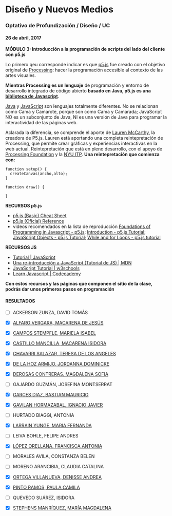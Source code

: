 # Diseño y Nuevos Medios

### Optativo de Profundización / Diseño / UC

#### 26 de abril, 2017

**MÓDULO 3: Introducción a la programación de scripts del lado del cliente con p5.js**

Lo primero qeu corresponde indicar es que [p5.js](https://p5js.org/) fue creado con el objetivo original de [Processing](https://processing.org/): hacer la programación accesible al contexto de las artes visuales.

**Mientras Processing es un lenguaje** de programación y entorno de desarrollo integrado de código abierto **basado en Java, p5.js es una [biblioteca de Javascript](https://es.wikipedia.org/wiki/Categor%C3%ADa:Bibliotecas_de_JavaScript)**.

[Java](https://es.wikipedia.org/wiki/Java_(lenguaje_de_programaci%C3%B3n)) y [JavaScript](https://es.wikipedia.org/wiki/JavaScript) son lenguajes totalmente diferentes. No se relacionan como Cama y Camarote, porque son como Cama y Camarada; JavaScript NO es un subconjunto de Java, NI es una versión de Java para programar la interactividad de las páginas web.

Aclarada la diferencia, se comprende el aporte de [Lauren McCarthy](http://lauren-mccarthy.com/), la creadora de P5.js. Lauren está aportando una completa reintepretación de Processing, que permite crear gráficas y experiencias interactivas en la web actual. Reintepretación que está en pleno desarrollo, con el apoyo de [Processing Foundation](https://processingfoundation.org/) y la [NYU ITP](http://tisch.nyu.edu/itp). **Una reintepretación que comienza con:**

```
function setup() {
  createCanvas(ancho,alto);
}

function draw() {

}
```

**RECURSOS p5.js**

- [p5.js (Basic) Cheat Sheet](http://bsk.education/SE8_p5js/p5CheatSheet/)
- [p5.js (Oficial) Reference](https://p5js.org/reference/)
- videos recomendados en la lista de reproducción [Foundations of Programming in Javascript - p5.js](https://youtu.be/8j0UDiN7my4?list=PLRqwX-V7Uu6Zy51Q-x9tMWIv9cueOFTFA): [Introduction - p5.js Tutorial](https://youtu.be/8j0UDiN7my4); [JavaScript Objects - p5.js Tutorial](https://youtu.be/-e5h4IGKZRY); [While and for Loops - p5.js tutorial](https://youtu.be/cnRD9o6odjk) 

**RECURSOS JS**

- [Tutorial | JavaScript](https://www.javascript.com/try)
- [Una re-introducción a JavaScript (Tutorial de JS) | MDN](https://developer.mozilla.org/es/docs/Web/JavaScript/Una_re-introducci%C3%B3n_a_JavaScript)
- [JavaScript Tutorial | w3schools](https://www.w3schools.com/js/default.asp)
- [Learn Javascript | Codecademy](https://www.codecademy.com/es/learn/learn-javascript)

**Con estos recursos y las páginas que componen el sitio de la clase, podrás dar unos primeros pasos en programación**

#### RESULTADOS

- [ ] ACKERSON ZUNZA, DAVID TOMÁS
- [x] [ALFARO VERGARA, MACARENA DE JESÚS](https://mdalfaro1.github.io/septima-clase/)
- [x] [CAMPOS STEMPFLE, MARIELA ISABEL](https://marielacamposs.github.io/septima-clase/)
- [x] [CASTILLO MANCILLA, MACARENA ISIDORA](https://macarenacastillo.github.io/septima-clase/)
- [x] [CHAVARRI SALAZAR, TERESA DE LOS ANGELES](https://terechavarri.github.io/clase-7/)
- [x] [DE LA HOZ ARMIJO, JORDANNA DOMINICKE](https://jordanna212.github.io/CLASE7/)
- [x] [DEROSAS CONTRERAS, MAGDALENA SOFIA](https://manederosasc.github.io/septima-clase/)
- [ ] GAJARDO GUZMÁN, JOSEFINA MONTSERRAT
- [x] [GARCES DIAZ, BASTIAN MAURICIO](https://bastgarces.github.io/garces_bastian_7/)
- [x] [GAVILAN HORMAZABAL, IGNACIO JAVIER](https://ijgavilan.github.io/septima-clase/)
- [ ] HURTADO BIAGGI, ANTONIA
- [x] [LARRAIN YUNGE, MARIA FERNANDA](https://flarrain.github.io/clase-7/)
- [ ] LEIVA BOHLE, FELIPE ANDRES
- [x] [LÓPEZ ORELLANA, FRANCISCA ANTONIA](https://frannaranja.github.io/Clase_7/)
- [ ] MORALES AVILA, CONSTANZA BELEN
- [ ] MORENO ARANCIBIA, CLAUDIA CATALINA
- [x] [ORTEGA VILLANUEVA, DENISSE ANDREA](https://daortega.github.io/septima-clase/)
- [x] [PINTO RAMOS, PAULA CAMILA](https://paupintor5569.github.io/clase_7/)
- [ ] QUEVEDO SUÁREZ, ISIDORA
- [x] [STEPHENS MANRÍQUEZ, MARÍA MAGDALENA](https://maidast123.github.io/Clase-7/)

